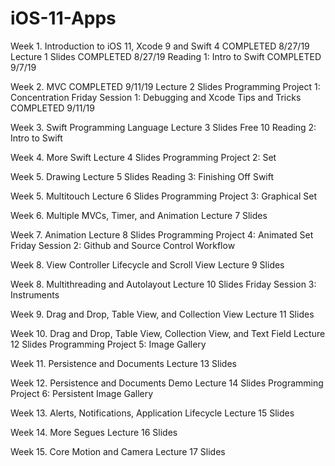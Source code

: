# iOS-11-Apps

Week 1. Introduction to iOS 11, Xcode 9 and Swift 4       COMPLETED 8/27/19
Lecture 1 Slides                                          COMPLETED 8/27/19
Reading 1: Intro to Swift                                 COMPLETED 9/7/19

Week 2. MVC                                               COMPLETED 9/11/19
Lecture 2 Slides
Programming Project 1: Concentration
Friday Session 1: Debugging and Xcode Tips and Tricks     COMPLETED 9/11/19

Week 3. Swift Programming Language
Lecture 3 Slides
Free
10
Reading 2: Intro to Swift

Week 4. More Swift
Lecture 4 Slides
Programming Project 2: Set

Week 5. Drawing
Lecture 5 Slides
Reading 3: Finishing Off Swift

Week 5. Multitouch
Lecture 6 Slides
Programming Project 3: Graphical Set

Week 6. Multiple MVCs, Timer, and Animation
Lecture 7 Slides

Week 7. Animation
Lecture 8 Slides
Programming Project 4: Animated Set
Friday Session 2: Github and Source Control Workflow

Week 8. View Controller Lifecycle and Scroll View
Lecture 9 Slides

Week 8. Multithreading and Autolayout
Lecture 10 Slides
Friday Session 3: Instruments

Week 9. Drag and Drop, Table View, and Collection View
Lecture 11 Slides

Week 10. Drag and Drop, Table View, Collection View, and Text Field
Lecture 12 Slides
Programming Project 5: Image Gallery

Week 11. Persistence and Documents
Lecture 13 Slides

Week 12. Persistence and Documents Demo
Lecture 14 Slides
Programming Project 6: Persistent Image Gallery

Week 13. Alerts, Notifications, Application Lifecycle
Lecture 15 Slides

Week 14. More Segues
Lecture 16 Slides

Week 15. Core Motion and Camera
Lecture 17 Slides
